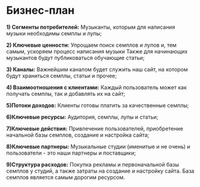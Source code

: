 # Бизнес-план
**1) Сегменты потребителей:** Музыканты, которым для написания музыки необходимы семплы и лупы;

**2) Ключевые ценности:** Упрощаем поиск семплов и лупов и, тем самым, ускоряем процесс написания музыки Также для начинающих музыкантов будут публиковаться обучающие статьи;

**3) Каналы:** Важнейшим каналом будет служить наш сайт, на котором будут храниться семплы, статьи и прочее;

**4) Взаимоотношения с клиентами:** Каждый пользователь может как получать семплы, так и добавлять их на сайт;

**5)Потоки доходов:** Клиенты готовы платить за качественные семплы;

**6)Ключевые ресурсы:** Аудитория, семплы, лупы и статьи;

**7)Ключевые действия:** Привлечение пользователей, приобретение начальной базы семплов, создание и настройка сайта;

**8)Ключевые партнеры:** Музыкальные студии (именитые и не очень) и пользователи - это наши партнеры и поставщики;

**9)Структура расходов:** Покупка рекламы и первоначальной базы семплов у студий, а также затраты на создание и настройку сайта. База семплов является самым дорогим ресурсом.
